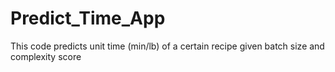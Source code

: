 # Predict_Time_App
This code predicts unit time (min/lb) of a certain recipe given batch size and complexity score
